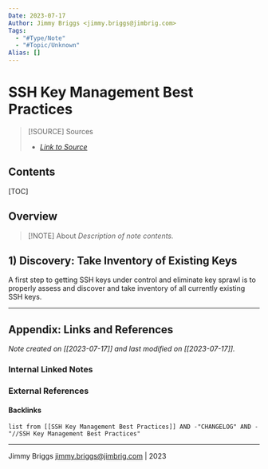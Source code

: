 ```yaml
---
Date: 2023-07-17
Author: Jimmy Briggs <jimmy.briggs@jimbrig.com>
Tags:
  - "#Type/Note"
  - "#Topic/Unknown"
Alias: []
---
```


# SSH Key Management Best Practices

> [!SOURCE] Sources
> - *[Link to Source]()*

## Contents

[TOC]

## Overview

> [!NOTE] About
> *Description of note contents.*

## 1) Discovery: Take Inventory of Existing Keys

A first step to getting SSH keys under control and eliminate key sprawl is to properly assess and discover and take inventory of all currently existing SSH keys.

***

## Appendix: Links and References

*Note created on [[2023-07-17]] and last modified on [[2023-07-17]].*

### Internal Linked Notes

### External References

#### Backlinks

```dataview
list from [[SSH Key Management Best Practices]] AND -"CHANGELOG" AND -"//SSH Key Management Best Practices"
```


***

Jimmy Briggs <jimmy.briggs@jimbrig.com> | 2023

